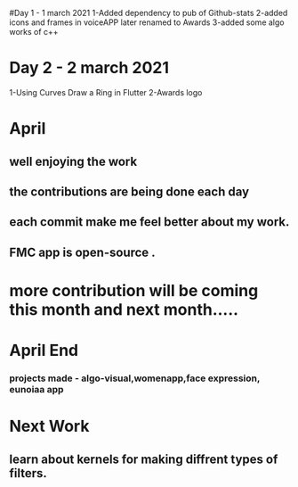 #Day 1 - 1 march 2021
1-Added dependency to pub of Github-stats 
2-added icons and frames in voiceAPP later renamed to Awards
3-added some algo works of c++

# Day 2 - 2 march 2021
1-Using Curves Draw a Ring in Flutter
2-Awards logo

# April
## well enjoying the work
## the contributions are being done each day
## each commit make me feel better about my work.

## FMC app is open-source .
#  more contribution will be coming this month and next month.....

# April End
### projects made - algo-visual,womenapp,face expression, eunoiaa app

# Next Work 
## learn about kernels for making diffrent types of filters.